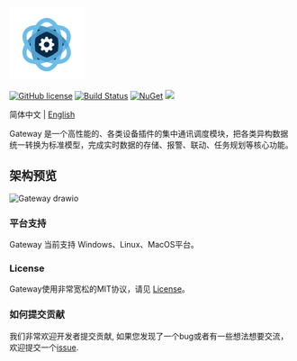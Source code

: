 <p align="left" dir="auto">
  <a href="https://opensource.ganweicloud.com" rel="nofollow">
    <img style="width:130px;height:130px;" src="https://github.com/ganweisoft/Gateway/blob/main/GWDataCenter/logo.jpg">
  </a>
</p>

[![GitHub license](https://camo.githubusercontent.com/5eaf3ed8a7e8ccb15c21d967b8635ac79e8b1865da3a5ccf78d2572a3e10738a/68747470733a2f2f696d672e736869656c64732e696f2f6769746875622f6c6963656e73652f646f746e65742f6173706e6574636f72653f636f6c6f723d253233306230267374796c653d666c61742d737175617265)](https://github.com/ganweisoft/Gateway/blob/main/LICENSE) [![Build Status](https://github.com/ganweisoft/TOMs/actions/workflows/build.yml/badge.svg)](https://github.com/ganweisoft/TOMs/actions) [![NuGet](https://img.shields.io/nuget/v/OpenGWDataCenter.svg)](https://www.nuget.org/packages/OpenGWDataCenter/) ![](https://img.shields.io/badge/join-discord-infomational)

简体中文 | [English](README.md)

Gateway 是一个高性能的、各类设备插件的集中通讯调度模块，把各类异构数据统一转换为标准模型，完成实时数据的存储、报警、联动、任务规划等核心功能。

## 架构预览

![Gateway drawio](https://github.com/user-attachments/assets/e0a00b55-c10b-4c37-a53c-a8c72494e12a)

### 平台支持
Gateway 当前支持 Windows、Linux、MacOS平台。

### License

Gateway使用非常宽松的MIT协议，请见 [License](https://github.com/ganweisoft/Gateway/blob/main/LICENSE)。


### 如何提交贡献

我们非常欢迎开发者提交贡献, 如果您发现了一个bug或者有一些想法想要交流，欢迎提交一个[issue](https://github.com/ganweisoft/Gateway/blob/main/CONTRIBUTING.md).
